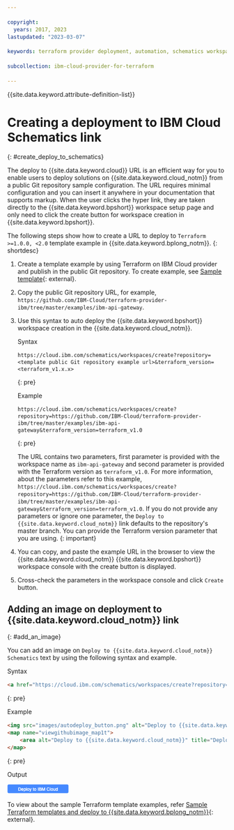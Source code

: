 ```yaml
---

copyright:
  years: 2017, 2023
lastupdated: "2023-03-07"

keywords: terraform provider deployment, automation, schematics workspace, ibm cloud terraform provider deployment, schematics workspace creation, auto deploy 

subcollection: ibm-cloud-provider-for-terraform

---
```


{{site.data.keyword.attribute-definition-list}}


# Creating a deployment to IBM Cloud Schematics link
{: #create_deploy_to_schematics}

The deploy to {{site.data.keyword.cloud}} URL is an efficient way for you to enable users to deploy solutions on {{site.data.keyword.cloud_notm}} from a public Git repository sample configuration. The URL requires minimal configuration and you can insert it anywhere in your documentation that supports markup. When the user clicks the hyper link, they are taken directly to the {{site.data.keyword.bpshort}} workspace setup page and only need to click the create button for workspace creation in {{site.data.keyword.bpshort}}.

The following steps show how to create a URL to deploy to `Terraform >=1.0.0, <2.0` template example in {{site.data.keyword.bplong_notm}}.
{: shortdesc}

1. Create a template example by using Terraform on IBM Cloud provider and publish in the public Git repository. To create example, see [Sample template](https://github.com/IBM-Cloud/terraform-provider-ibm/tree/master/examples){: external}.
2. Copy the public Git repository URL, for example, `https://github.com/IBM-Cloud/terraform-provider-ibm/tree/master/examples/ibm-api-gateway`.
3. Use this syntax to auto deploy the {{site.data.keyword.bpshort}} workspace creation in the {{site.data.keyword.cloud_notm}}.

    Syntax

    ```text
    https://cloud.ibm.com/schematics/workspaces/create?repository=<template public Git repository example url>&terraform_version=<terraform_v1.x.x>
    ```
    {: pre}

    Example

    ```text
    https://cloud.ibm.com/schematics/workspaces/create?repository=https://github.com/IBM-Cloud/terraform-provider-ibm/tree/master/examples/ibm-api-gateway&terraform_version=terraform_v1.0
    ```
    {: pre}

    The URL contains two parameters, first parameter is provided with the workspace name as `ibm-api-gateway` and second parameter is provided with the Terraform version as `terraform_v1.0`. For more information, about the parameters refer to this example, `https://cloud.ibm.com/schematics/workspaces/create?repository=https://github.com/IBM-Cloud/terraform-provider-ibm/tree/master/examples/ibm-api-gateway&terraform_version=terraform_v1.0`. If you do not provide any parameters or ignore one parameter, the `Deploy to {{site.data.keyword.cloud_notm}}` link defaults to the repository's master branch. You can provide the Terraform version parameter that you are using.
    {: important}

4. You can copy, and paste the example URL in the browser to view the {{site.data.keyword.cloud_notm}} {{site.data.keyword.bpshort}} workspace console with the create button is displayed.
5. Cross-check the parameters in the workspace console and click `Create` button.

## Adding an image on deployment to {{site.data.keyword.cloud_notm}} link
{: #add_an_image}

You can add an image on `Deploy to {{site.data.keyword.cloud_notm}} Schematics` text by using the following syntax and example.

Syntax
```html
<a href="https://cloud.ibm.com/schematics/workspaces/create?repository=<public Git repository example URL>/<workspace name>&terraform_version=terraform_xx">Deploy to {{site.data.keyword.bplong_notm}} <img src=<image location>></a>
```
{: pre}

Example

```html
<img src="images/autodeploy_button.png" alt="Deploy to {{site.data.keyword.cloud_notm}}" usemap="#viewgithubimage_map1t">
<map name="viewgithubimage_map1t">
    <area alt="Deploy to {{site.data.keyword.cloud_notm}}" title="Deploy to {{site.data.keyword.cloud_notm}}" href="https://cloud.ibm.com/schematics/workspaces/create?repository=https://github.com/IBM-Cloud/terraform-provider-ibm/tree/master/examples/ibm-api-gateway&terraform_version=terraform_v1.0" target="_blank" coords="3,1,140,20" shape="rect">
</map>
```
{: pre}

Output

<img usemap="#deploybutton_map1t" alt="Auto deployment button" src="images/autodeploy_button.png"><map name="deploybutton_map1t" alt="This image leads to create an action.">
    <area alt="Deploy to {{site.data.keyword.cloud_notm}}" title="Deploy to {{site.data.keyword.cloud_notm}}" href="https://cloud.ibm.com/schematics/workspaces/create?repository=https://github.com/IBM-Cloud/terraform-provider-ibm/tree/master/examples/ibm-api-gateway&terraform_version=terraform_v1.0" target="_blank" coords="1,3,139,20" shape="rect">
</map>

To view about the sample Terraform template examples, refer [Sample Terraform templates and deploy to {{site.data.keyword.bplong_notm}}](https://github.com/IBM-Cloud/terraform-provider-ibm/tree/master/examples/ibm-api-gateway){: external}.